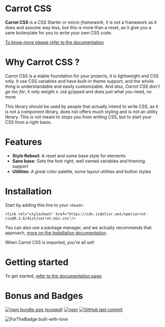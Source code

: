 # Carrot CSS

**Carrot CSS** is a CSS Starter or _micro-framework_, it is not a framework as it does and assume way less, but this is more than a reset, as it give you a sane boilerplate for you to write your own CSS code.

[To know more please refer to the documentation](https://tomquinonero.github.io/carrot-css/)

# Why Carrot CSS ?

Carrot CSS is a stable foundation for your projects, it is lightweight and CSS only. It use CSS variables and have built-in theme support, and the whole thing is understandable and easily customizable.
And also, _Carrot CSS don't go too far_, it only weight `4.2kB` gzipped and does just what you need, no more.

This library should be used by people that actually intend to write CSS, as it is not a component library, does not offers much styling and is not an utility library.
This is not meant to stops you from writing CSS, but to start your CSS from a right basis.

# Features

- **Style Reboot**: A reset and some base style for elements
- **Sane base**: Gets the font right, well named variables and theming support
- **Utilities**: A great color palette, some layout utilities and button styles

# Installation

Start by adding this line to your `<head>`:

```
<link rel="stylesheet" href="https://cdn.jsdelivr.net/npm/carrot-css@0.2.6/dist/carrot.min.css"/>
```

You can also use a package manager, and we actually recommends that approach, [more on the Installation documentation](https://tomquinonero.github.io/carrot-css/documentation/installation/).

When Carrot CSS is imported, you're all set!

# Getting started

To get started, [refer to the documentation page](https://tomquinonero.github.io/carrot-css/getting-started/).

# Bonus and Badges

[![npm bundle size (scoped)](https://img.shields.io/bundlephobia/min/carrot-css/0)](https://bundlephobia.com/result?p=carrot-css) [![npm](https://img.shields.io/npm/v/carrot-css)](https://www.npmjs.com/package/carrot-css) [![GitHub last commit](https://img.shields.io/github/last-commit/tomquinonero/carrot-css)](https://github.com/tomquinonero/carrot-css)

![ForTheBadge built-with-love](http://ForTheBadge.com/images/badges/built-with-love.svg)
